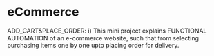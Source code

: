 # eCommerce
ADD_CART&PLACE_ORDER:
   i) This mini project explains FUNCTIONAL AUTOMATION of an e-commerce website, such that from selecting purchasing items one by one upto placing order for delivery. 
